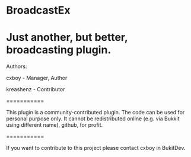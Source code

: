 BroadcastEx
===========
Just another, but better, broadcasting plugin.
===========

Authors:

cxboy - Manager, Author

kreashenz - Contributor

===========

This plugin is a community-contributed plugin. The code can be used for personal purpose only. It cannot be redistributed online (e.g. via Bukkit using different name), github, for profit.

===========

If you want to contribute to this project please contact cxboy in BukitDev.
